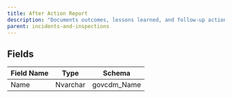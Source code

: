 ```yaml
---
title: After Action Report
description: "Documents outcomes, lessons learned, and follow-up actions from incidents or inspections."
parent: incidents-and-inspections
---
```


## Fields

| Field Name | Type | Schema |
|------------|------|--------|
| Name | Nvarchar | govcdm_Name |


